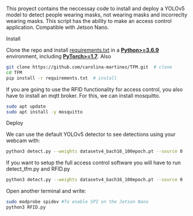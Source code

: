 This proyect contains the neccessay code to install and deploy a YOLOv5 model to detect people wearing masks, not wearing masks and incorreclty wearing masks. This script has the ability to make an access control application. Compatible with Jetson Nano.

<summary>Install</summary>

Clone the repo and install [requirements.txt](https://github.com/carolina-martinez/TFM/blob/master/requirements.txt) in a
[**Python>=3.6.9**](https://www.python.org/) environment, including
[**PyTorch>=1.7**](https://forums.developer.nvidia.com/t/pytorch-for-jetson/72048).
Also 

```bash
git clone https://github.com/carolina-martinez/TFM.git  # clone
cd TFM
pip install -r requirements.txt  # install
```
If you are going to use the RFID functionality for access control, you also have to install an mqtt broker. For this, we can install mosquitto.

```bash
sudo apt update
sudo apt install -y mosquitto
```

<summary>Deploy</summary>

We can use the default YOLOv5 detector to see detections using your webcam with:

```bash
python3 detect.py --weights datasetv4_bach16_100epoch.pt --source 0
```

If you want to setup the full access control software you will have to run detect_tfm.py and RFID.py

```bash
python3 detect.py --weights datasetv4_bach16_100epoch.pt --source 0
```
Open another terminal and write:

```bash
sudo modprobe spidev #To enable SPI on the Jetson Nano
python3 RFID.py
```

